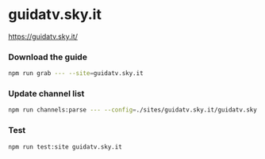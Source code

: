 # guidatv.sky.it

https://guidatv.sky.it/

### Download the guide

```sh
npm run grab --- --site=guidatv.sky.it
```

### Update channel list

```sh
npm run channels:parse --- --config=./sites/guidatv.sky.it/guidatv.sky.it.config.js --output=./sites/guidatv.sky.it/guidatv.sky.it.channels.xml
```

### Test

```sh
npm run test:site guidatv.sky.it
```
